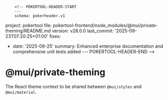         <!-- POKERTOOL-HEADER-START
        ---
        schema: pokerheader.v1
project: pokertool
file: pokertool-frontend/node_modules/@mui/private-theming/README.md
version: v28.0.0
last_commit: '2025-09-23T07:20:25+01:00'
fixes:
- date: '2025-09-25'
  summary: Enhanced enterprise documentation and comprehensive unit tests added
        ---
        POKERTOOL-HEADER-END -->
# @mui/private-theming

The React theme context to be shared between `@mui/styles` and `@mui/material`.
